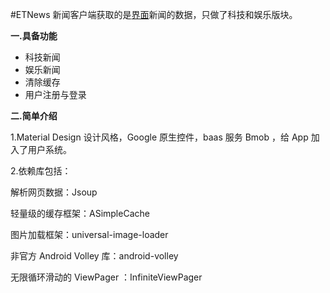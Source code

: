 #ETNews
新闻客户端获取的是[界面](http://www.jiemian.com)新闻的数据，只做了科技和娱乐版块。

**一.具备功能**

* 科技新闻
* 娱乐新闻
* 清除缓存
* 用户注册与登录

**二.简单介绍**

1.Material Design 设计风格，Google 原生控件，baas 服务 Bmob ，给 App 加入了用户系统。

2.依赖库包括：

解析网页数据：Jsoup

轻量级的缓存框架：ASimpleCache 

图片加载框架：universal-image-loader

非官方 Android Volley 库：android-volley

无限循环滑动的 ViewPager ：InfiniteViewPager

